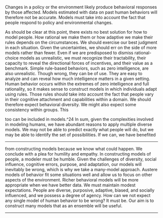 Changes in a policy or the environment likely produce behavioral responses by those affected. Models estimated with data on past human behaviors will therefore not be accurate. Models must take into account the fact that people respond to policy and environmental changes. 

As should be clear at this point, there exists no best solution for how to model people. How rational we make them or how adaptive we make their rules depends on the circumstances. We should exercise our best judgment in each situation. Given the uncertainties, we should err on the side of more models rather than fewer. Even if we are predisposed to dismiss rational-choice models as unrealistic, we must recognize their tractability, their capacity to reveal the directional forces of incentives, and their value as a benchmark. Simple rule-based behaviors, such as zero intelligence, are also unrealistic. Though wrong, they can be of use. They are easy to analyze and can reveal how much intelligence matters in a given setting. Human behavior occurs within the extremes of zero intelligence and full rationality, so it makes sense to construct models in which individuals adapt using rules. Those rules should take into account the fact that people vary in their cognitive attachment and capabilities within a domain. We should therefore expect behavioral diversity. We might also expect some consistency within groups. This 

too can be included in models.^24 In sum, given the complexities involved in modeling humans, we have abundant reasons to apply multiple diverse models. We may not be able to predict exactly what people will do, but we may be able to identify the set of possibilities. If we can, we have benefited 

---

from constructing models because we know what could happen. We conclude with a plea for humility and empathy. In constructing models of people, a modeler must be humble. Given the challenges of diversity, social influence, cognitive errors, purpose, and adaptation, our models will inevitably be wrong, which is why we take a many-model approach. Austere models of behavior fit some situations well and allow us to focus on other aspects of the environment. Richer behavioral models will be more appropriate when we have better data. We must maintain modest expectations. People are diverse, purposive, adaptive, biased, and socially influenced, and we possess a degree of agency. How can we not expect any single model of human behavior to be wrong? It must be. Our aim is to construct many models that as an ensemble will be useful. 

---